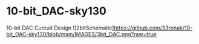 # 10-bit_DAC-sky130
10-bit DAC Curcuit Design
![2bitSchematic]https://github.com/33ronak/10-bit_DAC-sky130/blob/main/IMAGES/3bit_DAC.png?raw=true

